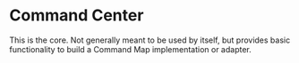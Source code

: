 # Command Center

This is the core. Not generally meant to be used by itself, but provides basic functionality to build a Command Map implementation or adapter.
